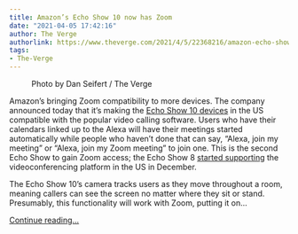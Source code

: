 ```yaml
---
title: Amazon’s Echo Show 10 now has Zoom
date: "2021-04-05 17:42:16"
author: The Verge
authorlink: https://www.theverge.com/2021/4/5/22368216/amazon-echo-show-10-zoom-compatible-update
tags:
- The-Verge
---
```

<figure>
      <img alt="" src="https://cdn.vox-cdn.com/thumbor/Fz8YPZq0fwF2Din5yThwyBVMSN0=/0x0:2040x1360/1310x873/cdn.vox-cdn.com/uploads/chorus_image/image/69078549/dseifert_210219_4433_0003.0.jpg" />
        <figcaption>Photo by Dan Seifert / The Verge</figcaption>
    </figure>

  <p id="QkdlIN">Amazon’s bringing Zoom compatibility to more devices. The company announced today that it’s making the <a href="https://www.theverge.com/22297810/amazon-echo-show-10-2021-review">Echo Show 10 devices</a> in the US compatible with the popular video calling software. Users who have their calendars linked up to the Alexa will have their meetings started automatically while people who haven’t done that can say, “Alexa, join my meeting” or “Alexa, join my Zoom meeting” to join one. This is the second Echo Show to gain Zoom access; the Echo Show 8 <a href="https://www.theverge.com/2020/12/18/22188551/amazon-echo-group-calling-video-voice-calls-feature-available">started supporting</a> the videoconferencing platform in the US in December.</p>
<p id="tBbGia">The Echo Show 10’s camera tracks users as they move throughout a room, meaning callers can see the screen no matter where they sit or stand. Presumably, this functionality will work with Zoom, putting it on...</p>
  <p>
    <a href="https://www.theverge.com/2021/4/5/22368216/amazon-echo-show-10-zoom-compatible-update">Continue reading&hellip;</a>
  </p>